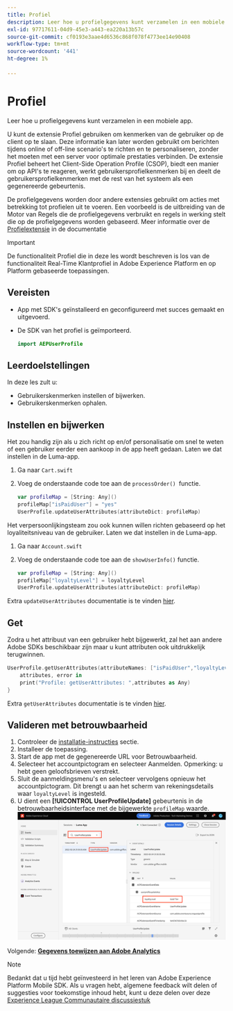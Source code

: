 ```yaml
---
title: Profiel
description: Leer hoe u profielgegevens kunt verzamelen in een mobiele app.
exl-id: 97717611-04d9-45e3-a443-ea220a13b57c
source-git-commit: cf0193e3aae4d6536c868f078f4773ee14e90408
workflow-type: tm+mt
source-wordcount: '441'
ht-degree: 1%

---
```


# Profiel

Leer hoe u profielgegevens kunt verzamelen in een mobiele app.

U kunt de extensie Profiel gebruiken om kenmerken van de gebruiker op de client op te slaan. Deze informatie kan later worden gebruikt om berichten tijdens online of off-line scenario&#39;s te richten en te personaliseren, zonder het moeten met een server voor optimale prestaties verbinden. De extensie Profiel beheert het Client-Side Operation Profile (CSOP), biedt een manier om op API&#39;s te reageren, werkt gebruikersprofielkenmerken bij en deelt de gebruikersprofielkenmerken met de rest van het systeem als een gegenereerde gebeurtenis.

De profielgegevens worden door andere extensies gebruikt om acties met betrekking tot profielen uit te voeren. Een voorbeeld is de uitbreiding van de Motor van Regels die de profielgegevens verbruikt en regels in werking stelt die op de profielgegevens worden gebaseerd. Meer informatie over de [Profielextensie](https://aep-sdks.gitbook.io/docs/foundation-extensions/profile) in de documentatie

>[!IMPORTANT]
>
>De functionaliteit Profiel die in deze les wordt beschreven is los van de functionaliteit Real-Time Klantprofiel in Adobe Experience Platform en op Platform gebaseerde toepassingen.


## Vereisten

* App met SDK&#39;s geïnstalleerd en geconfigureerd met succes gemaakt en uitgevoerd.
* De SDK van het profiel is geïmporteerd.

   ```swift
   import AEPUserProfile
   ```

## Leerdoelstellingen

In deze les zult u:

* Gebruikerskenmerken instellen of bijwerken.
* Gebruikerskenmerken ophalen.


## Instellen en bijwerken

Het zou handig zijn als u zich richt op en/of personalisatie om snel te weten of een gebruiker eerder een aankoop in de app heeft gedaan. Laten we dat instellen in de Luma-app.

1. Ga naar `Cart.swift`

1. Voeg de onderstaande code toe aan de `processOrder() `functie.

   ```swift
   var profileMap = [String: Any]()
   profileMap["isPaidUser"] = "yes"
   UserProfile.updateUserAttributes(attributeDict: profileMap)
   ```

Het verpersoonlijkingsteam zou ook kunnen willen richten gebaseerd op het loyaliteitsniveau van de gebruiker. Laten we dat instellen in de Luma-app.

1. Ga naar `Account.swift`

1. Voeg de onderstaande code toe aan de `showUserInfo()` functie.

   ```swift
   var profileMap = [String: Any]()
   profileMap["loyaltyLevel"] = loyaltyLevel
   UserProfile.updateUserAttributes(attributeDict: profileMap)
   ```

Extra `updateUserAttributes` documentatie is te vinden [hier](https://aep-sdks.gitbook.io/docs/foundation-extensions/profile/profile-api-references#update-user-attributes).

## Get

Zodra u het attribuut van een gebruiker hebt bijgewerkt, zal het aan andere Adobe SDKs beschikbaar zijn maar u kunt attributen ook uitdrukkelijk terugwinnen.

```swift
UserProfile.getUserAttributes(attributeNames: ["isPaidUser","loyaltyLevel"]){
    attributes, error in
    print("Profile: getUserAttributes: ",attributes as Any)
}
```

Extra `getUserAttributes` documentatie is te vinden [hier](https://aep-sdks.gitbook.io/docs/foundation-extensions/profile/profile-api-references#get-user-attributes).

## Valideren met betrouwbaarheid

1. Controleer de [installatie-instructies](assurance.md) sectie.
1. Installeer de toepassing.
1. Start de app met de gegenereerde URL voor Betrouwbaarheid.
1. Selecteer het accountpictogram en selecteer Aanmelden. Opmerking: u hebt geen geloofsbrieven verstrekt.
1. Sluit de aanmeldingsmenu&#39;s en selecteer vervolgens opnieuw het accountpictogram. Dit brengt u aan het scherm van rekeningsdetails waar `loyaltyLevel` is ingesteld.
1. U dient een **[!UICONTROL UserProfileUpdate]** gebeurtenis in de betrouwbaarheidsinterface met de bijgewerkte `profileMap` waarde.
   ![profiel valideren](assets/mobile-profile-validate.png)

Volgende: **[Gegevens toewijzen aan Adobe Analytics](analytics.md)**

>[!NOTE]
>
>Bedankt dat u tijd hebt geïnvesteerd in het leren van Adobe Experience Platform Mobile SDK. Als u vragen hebt, algemene feedback wilt delen of suggesties voor toekomstige inhoud hebt, kunt u deze delen over deze [Experience League Communautaire discussiestuk](https://experienceleaguecommunities.adobe.com/t5/adobe-experience-platform-launch/tutorial-discussion-implement-adobe-experience-cloud-in-mobile/td-p/443796)